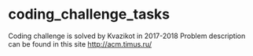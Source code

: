 # coding_challenge_tasks
Coding challenge is solved by Kvazikot in 2017-2018 
Problem description can be found in this site
http://acm.timus.ru/
